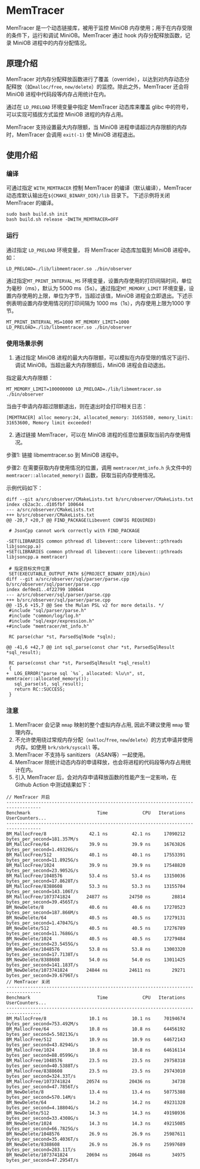 # MemTracer

MemTracer 是一个动态链接库，被用于监控 MiniOB 内存使用；用于在内存受限的条件下，运行和调试 MiniOB。MemTracer 通过 hook 内存分配释放函数，记录 MiniOB 进程中的内存分配情况。
## 原理介绍
MemTracer 对内存分配释放函数进行了覆盖（override），以达到对内存动态分配释放（如`malloc/free`, `new/delete`）的监控。除此之外，MemTracer 还会将 MiniOB 进程中代码段等内存占用统计在内。

通过在 `LD_PRELOAD` 环境变量中指定 MemTracer 动态库来覆盖 glibc 中的符号，可以实现可插拔方式监控 MiniOB 进程的内存占用。

MemTracer 支持设置最大内存限额，当 MiniOB 进程申请超过内存限额的内存时，MemTracer 会调用 `exit(-1)` 使 MiniOB 进程退出。

## 使用介绍
### 编译
可通过指定 `WITH_MEMTRACER` 控制 MemTracer 的编译（默认编译），MemTracer 动态库默认输出在`${CMAKE_BINARY_DIR}/lib` 目录下。
下述示例将关闭MemTracer 的编译。
```
sudo bash build.sh init
bash build.sh release -DWITH_MEMTRACER=OFF
```
### 运行
通过指定 `LD_PRELOAD` 环境变量， 将 MemTracer 动态库加载到 MiniOB 进程中。如：
```
LD_PRELOAD=./lib/libmemtracer.so ./bin/observer
```
通过指定`MT_PRINT_INTERVAL_MS` 环境变量，设置内存使用的打印间隔时间，单位为毫秒（ms），默认为 5000 ms（5s）。通过指定`MT_MEMORY_LIMIT` 环境变量，设置内存使用的上限，单位为字节，当超过该值，MiniOB 进程会立即退出。下述示例表明设置内存使用情况的打印间隔为 1000 ms（1s），内存使用上限为1000 字节。
```
MT_PRINT_INTERVAL_MS=1000 MT_MEMORY_LIMIT=1000 LD_PRELOAD=./lib/libmemtracer.so ./bin/observer
```
### 使用场景示例
1. 通过指定 MiniOB 进程的最大内存限额，可以模拟在内存受限的情况下运行、调试 MiniOB。当超出最大内存限额后，MiniOB 进程会自动退出。

指定最大内存限额：
```
MT_MEMORY_LIMIT=100000000 LD_PRELOAD=./lib/libmemtracer.so ./bin/observer
```
当由于申请内存超过限额退出，则在退出时会打印相关日志：
```
[MEMTRACER] alloc memory:24, allocated_memory: 31653580, memory_limit: 31653600, Memory limit exceeded!
```
2. 通过链接 MemTracer，可以在 MiniOB 进程的任意位置获取当前内存使用情况。

步骤1: 链接 libmemtracer.so 到 MiniOB 进程中。

步骤2: 在需要获取内存使用情况的位置，调用 `memtracer/mt_info.h` 头文件中的 `memtracer::allocated_memory()` 函数，获取当前内存使用情况。

示例代码如下：

```
diff --git a/src/observer/CMakeLists.txt b/src/observer/CMakeLists.txt
index c62ac3c..d105fbf 100644
--- a/src/observer/CMakeLists.txt
+++ b/src/observer/CMakeLists.txt
@@ -20,7 +20,7 @@ FIND_PACKAGE(Libevent CONFIG REQUIRED)
 
 # JsonCpp cannot work correctly with FIND_PACKAGE
 
-SET(LIBRARIES common pthread dl libevent::core libevent::pthreads libjsoncpp.a)
+SET(LIBRARIES common pthread dl libevent::core libevent::pthreads libjsoncpp.a memtracer)
 
 # 指定目标文件位置
 SET(EXECUTABLE_OUTPUT_PATH ${PROJECT_BINARY_DIR}/bin)
diff --git a/src/observer/sql/parser/parse.cpp b/src/observer/sql/parser/parse.cpp
index def0ed1..4f22799 100644
--- a/src/observer/sql/parser/parse.cpp
+++ b/src/observer/sql/parser/parse.cpp
@@ -15,6 +15,7 @@ See the Mulan PSL v2 for more details. */
 #include "sql/parser/parse.h"
 #include "common/log/log.h"
 #include "sql/expr/expression.h"
+#include "memtracer/mt_info.h"
 
 RC parse(char *st, ParsedSqlNode *sqln);
 
@@ -41,6 +42,7 @@ int sql_parse(const char *st, ParsedSqlResult *sql_result);
 
 RC parse(const char *st, ParsedSqlResult *sql_result)
 {
+  LOG_ERROR("parse sql `%s`, allocated: %lu\n", st, memtracer::allocated_memory());
   sql_parse(st, sql_result);
   return RC::SUCCESS;
 }
```
### 注意
1. MemTracer 会记录 `mmap` 映射的整个虚拟内存占用, 因此不建议使用 `mmap` 管理内存。
2. 不允许使用绕过常规内存分配（`malloc`/`free`, `new`/`delete`）的方式申请并使用内存。如使用 `brk/sbrk/syscall` 等。
3. MemTracer 不支持与 sanitizers （ASAN等）一起使用。
4. MemTracer 除统计动态内存的申请释放，也会将进程的代码段等内存占用统计在内。
5. 引入 MemTracer 后，会对内存申请释放函数的性能产生一定影响，在 Github Action 中测试结果如下：
```
// MemTracer 开启
-----------------------------------------------------------------------------------
Benchmark                         Time             CPU   Iterations UserCounters...
-----------------------------------------------------------------------------------
BM_MallocFree/8                42.1 ns         42.1 ns     17090212 bytes_per_second=181.357M/s
BM_MallocFree/64               39.9 ns         39.9 ns     16763826 bytes_per_second=1.49326G/s
BM_MallocFree/512              40.1 ns         40.1 ns     17553391 bytes_per_second=11.8925G/s
BM_MallocFree/1024             39.9 ns         39.9 ns     17548820 bytes_per_second=23.9052G/s
BM_MallocFree/1048576          53.4 ns         53.4 ns     13150036 bytes_per_second=17.8628T/s
BM_MallocFree/8388608          53.3 ns         53.3 ns     13155704 bytes_per_second=143.106T/s
BM_MallocFree/1073741824      24877 ns        24750 ns        28814 bytes_per_second=39.4565T/s
BM_NewDelete/8                 40.6 ns         40.6 ns     17270523 bytes_per_second=187.866M/s
BM_NewDelete/64                40.5 ns         40.5 ns     17279131 bytes_per_second=1.47047G/s
BM_NewDelete/512               40.5 ns         40.5 ns     17276789 bytes_per_second=11.7686G/s
BM_NewDelete/1024              40.5 ns         40.5 ns     17279484 bytes_per_second=23.5455G/s
BM_NewDelete/1048576           53.8 ns         53.8 ns     13003320 bytes_per_second=17.7138T/s
BM_NewDelete/8388608           54.0 ns         54.0 ns     13011425 bytes_per_second=141.183T/s
BM_NewDelete/1073741824       24844 ns        24611 ns        29271 bytes_per_second=39.6796T/s
// MemTracer 关闭
-----------------------------------------------------------------------------------
Benchmark                         Time             CPU   Iterations UserCounters...
-----------------------------------------------------------------------------------
BM_MallocFree/8                10.1 ns         10.1 ns     70194674 bytes_per_second=753.492M/s
BM_MallocFree/64               10.8 ns         10.8 ns     64456192 bytes_per_second=5.50213G/s
BM_MallocFree/512              10.9 ns         10.9 ns     64672143 bytes_per_second=43.8294G/s
BM_MallocFree/1024             10.8 ns         10.8 ns     64616114 bytes_per_second=88.0599G/s
BM_MallocFree/1048576          23.5 ns         23.5 ns     29758318 bytes_per_second=40.5388T/s
BM_MallocFree/8388608          23.5 ns         23.5 ns     29743010 bytes_per_second=324.33T/s
BM_MallocFree/1073741824      20574 ns        20436 ns        34738 bytes_per_second=47.7856T/s
BM_NewDelete/8                 13.4 ns         13.4 ns     50775388 bytes_per_second=570.14M/s
BM_NewDelete/64                14.2 ns         14.2 ns     49231328 bytes_per_second=4.18804G/s
BM_NewDelete/512               14.3 ns         14.3 ns     49198936 bytes_per_second=33.4308G/s
BM_NewDelete/1024              14.3 ns         14.3 ns     49215085 bytes_per_second=66.7825G/s
BM_NewDelete/1048576           26.9 ns         26.9 ns     25987611 bytes_per_second=35.4036T/s
BM_NewDelete/8388608           26.9 ns         26.9 ns     25997689 bytes_per_second=283.11T/s
BM_NewDelete/1073741824       20694 ns        20648 ns        34975 bytes_per_second=47.2954T/s
```
